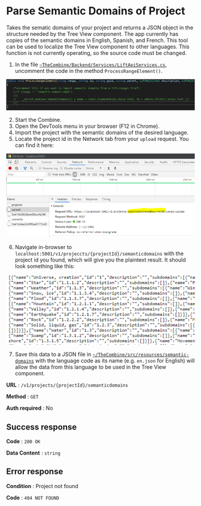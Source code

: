 # Parse Semantic Domains of Project

Takes the sematic domains of your project and returns a JSON object in the structure needed by the Tree View component.
The app currently has copies of the semantic domains in English, Spanish, and French. This tool can be used to localize the Tree View component to other languages.
This function is not currently operating, so the source code must be changed. 

1. In the file [`~TheCombine/Backend/Services/LiftApiServices.cs`](../../../Backend/Services/LiftApiServices.cs), uncomment the code in the method `ProcessRangeElement()`.

![Code](code.png)

2. Start the Combine.
3. Open the DevTools menu in your browser (F12 in Chrome).
4. Import the project with the semantic domains of the desired language.
5. Locate the project id in the Network tab from your `upload` request. You can find it here:

![DevTools](DevToolProjId.png)

6. Navigate in-browser to `localhost:5001/v1/projeccts/{projectId}/semanticdomains` with the project id you found, which will give you the plaintext result. It should look something like this:

![SemDom](semdoms.png)

7.  Save this data to a JSON file in [`~/TheCombine/src/resources/semantic-domains`](../../../src/resources/semantic-domains) with the language code as its name (e.g. `en.json` for English) will allow the data from this language to be used in the Tree View component.

**URL** : `/v1/projects/{projectId}/semanticdomains`

**Method** : `GET`

**Auth required** : No

## Success response

**Code** : `200 OK`

**Data Content** : `string`

## Error response

**Condition** : Project not found

**Code** : `404 NOT FOUND`

